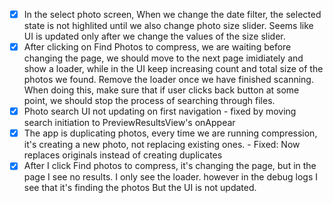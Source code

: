- [x] In the select photo screen, When we change the date filter, the selected state is not highlited until we also change photo size slider. Seems like UI is updated only after we change the values of the size slider. 
- [x] After clicking on Find Photos to compress, we are waiting before changing the page, we should move to the next page imidiately and show a loader, while in the UI keep increasing count and total size of the photos we found. Remove the loader once we have finished scanning. When doing this, make sure that if user clicks back button at some point, we should stop the process of searching through files.
- [x] Photo search UI not updating on first navigation - fixed by moving search initiation to PreviewResultsView's onAppear 
- [x] The app is duplicating photos, every time we are running compression, it's creating a new photo, not replacing existing ones. - Fixed: Now replaces originals instead of creating duplicates 
- [x] After I click Find photos to compress, it's changing the page, but in the page I see no results. I only see the loader. however in the debug logs I see that it's finding the photos But the UI is not updated. 
